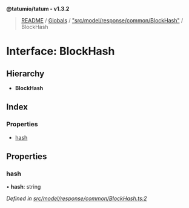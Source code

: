 **@tatumio/tatum - v1.3.2**

> [README](../README.md) / [Globals](../globals.md) / ["src/model/response/common/BlockHash"](../modules/_src_model_response_common_blockhash_.md) / BlockHash

# Interface: BlockHash

## Hierarchy

* **BlockHash**

## Index

### Properties

* [hash](_src_model_response_common_blockhash_.blockhash.md#hash)

## Properties

### hash

•  **hash**: string

*Defined in [src/model/response/common/BlockHash.ts:2](https://github.com/tatumio/tatum-js/blob/b9ab1e4/src/model/response/common/BlockHash.ts#L2)*
